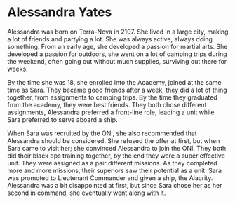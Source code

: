 Alessandra Yates
================

Alessandra was born on Terra-Nova in 2107. She lived in a large city,
making a lot of friends and partying a lot. She was always active,
always doing something. From an early age, she developed a passion for
martial arts. She developed a passion for outdoors, she went on a lot of
camping trips during the weekend, often going out without much supplies,
surviving out there for weeks.

By the time she was 18, she enrolled into the Academy, joined at the
same time as Sara. They became good friends after a week, they did a lot
of thing together, from assignments to camping trips. By the time they
graduated from the academy, they were best friends. They both chose
different assignments, Alessandra preferred a front-line role, leading a
unit while Sara preferred to serve aboard a ship.

When Sara was recruited by the ONI, she also recommended that Alessandra
should be considered. She refused the offer at first, but when Sara came
to visit her; she convinced Alessandra to join the ONI. They both did
their black ops training together, by the end they were a super
effective unit. They were assigned as a pair different missions. As they
completed more and more missions, their superiors saw their potential as
a unit. Sara was promoted to Lieutenant Commander and given a ship, the
Alacrity. Alessandra was a bit disappointed at first, but since Sara
chose her as her second in command, she eventually went along with it.
